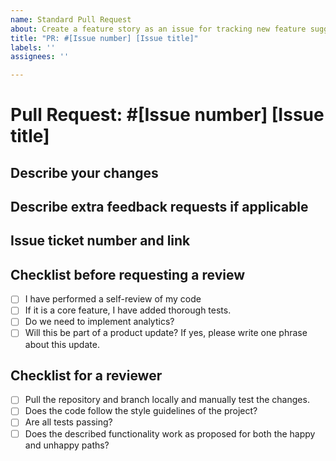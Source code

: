```yaml
---
name: Standard Pull Request
about: Create a feature story as an issue for tracking new feature suggestions
title: "PR: #[Issue number] [Issue title]"
labels: ''
assignees: ''

---
```

# Pull Request: #[Issue number] [Issue title]

## Describe your changes

## Describe extra feedback requests if applicable

## Issue ticket number and link

## Checklist before requesting a review
- [ ] I have performed a self-review of my code
- [ ] If it is a core feature, I have added thorough tests.
- [ ] Do we need to implement analytics?
- [ ] Will this be part of a product update? If yes, please write one phrase about this update.

## Checklist for a reviewer
- [ ] Pull the repository and branch locally and manually test the changes.
- [ ] Does the code follow the style guidelines of the project?
- [ ] Are all tests passing?
- [ ] Does the described functionality work as proposed for both the happy and unhappy paths?